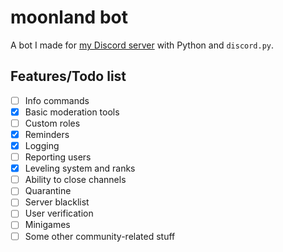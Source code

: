 # moonland bot

A bot I made for [my Discord server](https://discord.gg/s3NrXyYjnG) with Python and `discord.py`.

## Features/Todo list

- [ ] Info commands
- [x] Basic moderation tools
- [ ] Custom roles
- [x] Reminders
- [x] Logging
- [ ] Reporting users
- [x] Leveling system and ranks
- [ ] Ability to close channels
- [ ] Quarantine
- [ ] Server blacklist
- [ ] User verification
- [ ] Minigames
- [ ] Some other community-related stuff
